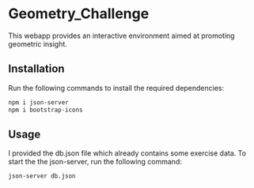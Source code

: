 # Geometry_Challenge
This webapp provides an interactive environment aimed at promoting geometric insight.

## Installation
Run the following commands to install the required dependencies:

```bash
npm i json-server
npm i bootstrap-icons
```

## Usage
I provided the db.json file which already contains some exercise data.
To start the the json-server, run the following command:

```bash
json-server db.json
```
